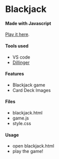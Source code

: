 # Blackjack
#### Made with Javascript

[Play it here](https://sherbo-blackjack.herokuapp.com/).

#### Tools used
- VS code
- [Dillinger](https://dillinger.io/)

#### Features
- Blackjack game
- Card Deck Images

#### Files
- blackjack.html
- game.js
- style.css

#### Usage
* open blackjack.html
* play the game!

